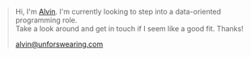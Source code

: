 > Hi, I'm [Alvin](https://www.unforswearing.com). I'm currently looking to step into a data-oriented programming role.   
> Take a look around and get in touch if I seem like a good fit. Thanks!  
>    
> alvin@unforswearing.com  
>    
>    


<!--
**unforswearing/unforswearing** is a ✨ _special_ ✨ repository because its `README.md` (this file) appears on your GitHub profile.
-->

